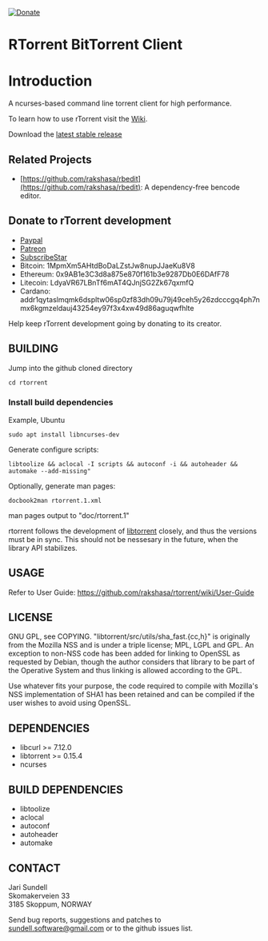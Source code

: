 [![Donate](https://rakshasa.github.io/rtorrent/donate_paypal_green.svg)](https://paypal.me/jarisundelljp)

RTorrent BitTorrent Client
========

# Introduction
A ncurses-based command line torrent client for high performance. 

To learn how to use rTorrent visit the [Wiki](https://github.com/rakshasa/rtorrent/wiki).

Download the [latest stable release](https://github.com/rakshasa/rtorrent/releases/latest)

## Related Projects
* [https://github.com/rakshasa/rbedit](https://github.com/rakshasa/rbedit): A dependency-free bencode editor.

## Donate to rTorrent development
* [Paypal](https://paypal.me/jarisundellno)
* [Patreon](https://www.patreon.com/rtorrent)
* [SubscribeStar](https://www.subscribestar.com/rtorrent)
* Bitcoin: 1MpmXm5AHtdBoDaLZstJw8nupJJaeKu8V8
* Ethereum: 0x9AB1e3C3d8a875e870f161b3e9287Db0E6DAfF78
* Litecoin: LdyaVR67LBnTf6mAT4QJnjSG2Zk67qxmfQ
* Cardano: addr1qytaslmqmk6dspltw06sp0zf83dh09u79j49ceh5y26zdcccgq4ph7nmx6kgmzeldauj43254ey97f3x4xw49d86aguqwfhlte


Help keep rTorrent development going by donating to its creator.


## BUILDING

Jump into the github cloned directory
```
cd rtorrent
```

### Install build dependencies
Example, Ubuntu
```
sudo apt install libncurses-dev 
```

Generate configure scripts:
```
libtoolize && aclocal -I scripts && autoconf -i && autoheader && automake --add-missing"
```

Optionally, generate man pages:
```
docbook2man rtorrent.1.xml
```
man pages output to "doc/rtorrent.1"

rtorrent follows the development of [libtorrent](https://libtorrent.org/) closely, and thus the versions must be in sync. This should not be nessesary in the future, when the library API stabilizes.

## USAGE

Refer to User Guide: https://github.com/rakshasa/rtorrent/wiki/User-Guide

## LICENSE

GNU GPL, see COPYING. "libtorrent/src/utils/sha_fast.{cc,h}" is
originally from the Mozilla NSS and is under a triple license; MPL,
LGPL and GPL. An exception to non-NSS code has been added for linking to OpenSSL as requested by Debian, though the author considers that library to be part of the Operative System and thus linking is allowed according to the GPL.

Use whatever fits your purpose, the code required to compile with
Mozilla's NSS implementation of SHA1 has been retained and can be
compiled if the user wishes to avoid using OpenSSL.

## DEPENDENCIES

* libcurl >= 7.12.0
* libtorrent >= 0.15.4
* ncurses

## BUILD DEPENDENCIES

* libtoolize
* aclocal
* autoconf
* autoheader
* automake

## CONTACT

Jari Sundell   
Skomakerveien 33   
3185 Skoppum, NORWAY

Send bug reports, suggestions and patches to  
<sundell.software@gmail.com> or to the github issues list.
